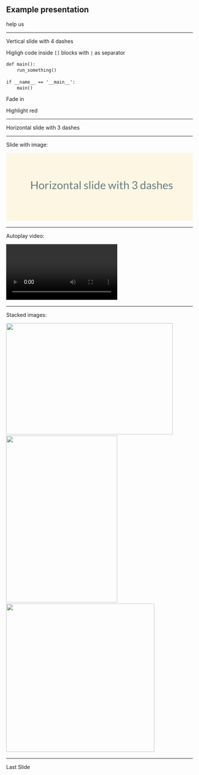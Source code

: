 ## Example presentation

help us

----

Vertical slide with 4 dashes

Higligh code inside `[]` blocks with `|` as separator


```python[4-5|1|2]
def main():
    run_something()

if __name__ == '__main__':
    main()
```
<p class="fragment">Fade in</p>
<p class="fragment highlight-red">Highlight red</p>

---

Horizontal slide with 3 dashes

---

Slide with image:

<img src="./slide.png" />

----

Autoplay video:

<video data-autoplay src="http://clips.vorwaerts-gmbh.de/big_buck_bunny.mp4"></video>


---

Stacked images:

<div class="v-stack">
  <img class="fragment" src="https://placekitten.com/450/300" width="450" height="300">
  <img class="fragment" src="https://placekitten.com/300/450" width="300" height="450">
  <img class="fragment" src="https://placekitten.com/400/400" width="400" height="400">
</div>

---

Last Slide
